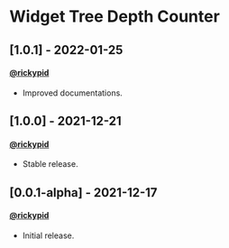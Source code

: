 # Widget Tree Depth Counter

## [1.0.1] - 2022-01-25
#### [@rickypid](https://github.com/rickypid)
- Improved documentations.

## [1.0.0] - 2021-12-21
#### [@rickypid](https://github.com/rickypid)
- Stable release.

## [0.0.1-alpha] - 2021-12-17
#### [@rickypid](https://github.com/rickypid)
- Initial release.
